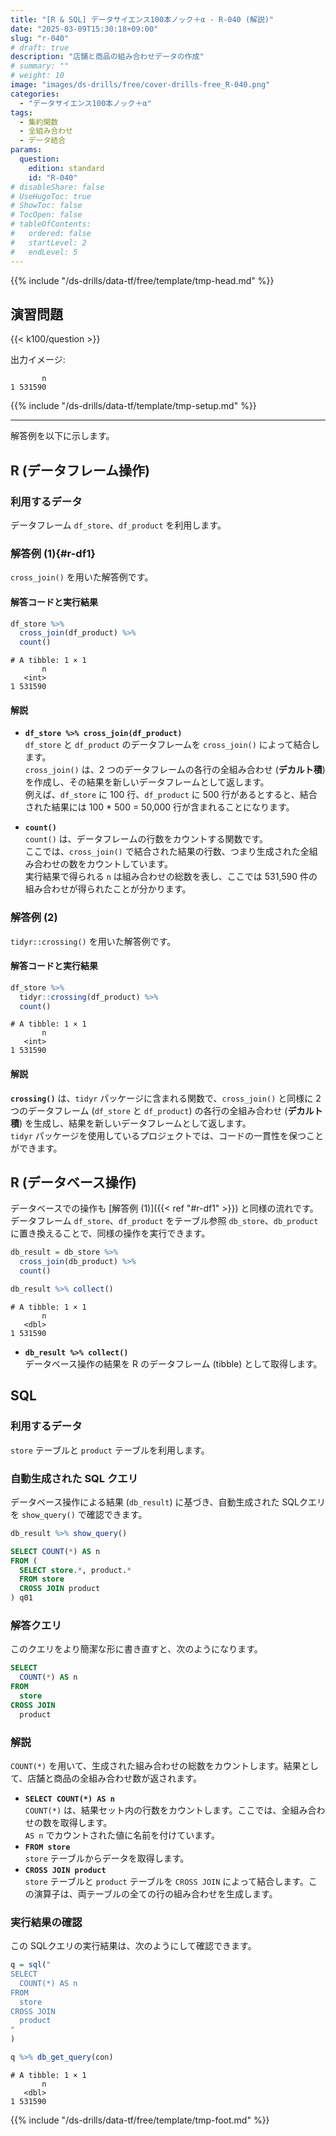 ```yaml
---
title: "[R & SQL] データサイエンス100本ノック＋α - R-040 (解説)"
date: "2025-03-09T15:30:18+09:00"
slug: "r-040"
# draft: true
description: "店舗と商品の組み合わせデータの作成"
# summary: ""
# weight: 10
image: "images/ds-drills/free/cover-drills-free_R-040.png"
categories: 
  - "データサイエンス100本ノック＋α"
tags: 
  - 集約関数
  - 全組み合わせ
  - データ結合
params:
  question: 
    edition: standard
    id: "R-040"
# disableShare: false
# UseHugoToc: true
# ShowToc: false
# TocOpen: false
# tableOfContents:
#   ordered: false
#   startLevel: 2
#   endLevel: 5
---
```


{{% include "/ds-drills/data-tf/free/template/tmp-head.md" %}}

## 演習問題

{{< k100/question >}}

出力イメージ:

```text
       n
1 531590
```

{{% include "/ds-drills/data-tf/template/tmp-setup.md" %}}

---

解答例を以下に示します。

## R (データフレーム操作)

### 利用するデータ

データフレーム `df_store`、`df_product` を利用します。

### 解答例 (1){#r-df1}

`cross_join()` を用いた解答例です。

#### 解答コードと実行結果

```r {name="R"}
df_store %>% 
  cross_join(df_product) %>% 
  count()
```

```text
# A tibble: 1 × 1
       n
   <int>
1 531590
```

#### 解説

- **`df_store %>% cross_join(df_product)`**  
  `df_store` と `df_product` のデータフレームを `cross_join()` によって結合します。  
  `cross_join()` は、2 つのデータフレームの各行の全組み合わせ (**デカルト積**) を作成し、その結果を新しいデータフレームとして返します。  
  例えば、`df_store` に 100 行、`df_product` に 500 行があるとすると、結合された結果には 100 * 500 = 50,000 行が含まれることになります。

- **`count()`**  
  `count()` は、データフレームの行数をカウントする関数です。  
  ここでは、`cross_join()` で結合された結果の行数、つまり生成された全組み合わせの数をカウントしています。  
  実行結果で得られる `n` は組み合わせの総数を表し、ここでは 531,590 件の組み合わせが得られたことが分かります。

### 解答例 (2)

`tidyr::crossing()` を用いた解答例です。

#### 解答コードと実行結果

```r {name="R"}
df_store %>% 
  tidyr::crossing(df_product) %>% 
  count()
```

```text
# A tibble: 1 × 1
       n
   <int>
1 531590
```

#### 解説

**`crossing()`** は、`tidyr` パッケージに含まれる関数で、`cross_join()` と同様に 2 つのデータフレーム (`df_store` と `df_product`) の各行の全組み合わせ (**デカルト積**) を生成し、結果を新しいデータフレームとして返します。  
`tidyr` パッケージを使用しているプロジェクトでは、コードの一貫性を保つことができます。  

## R (データベース操作)

データベースでの操作も [解答例 (1)]({{< ref "#r-df1" >}}) と同様の流れです。  
データフレーム `df_store`、`df_product` をテーブル参照 `db_store`、`db_product` に置き換えることで、同様の操作を実行できます。

```r {name="R"}
db_result = db_store %>% 
  cross_join(db_product) %>% 
  count()

db_result %>% collect()
```

```text
# A tibble: 1 × 1
       n
   <dbl>
1 531590
```

- **`db_result %>% collect()`**  
  データベース操作の結果を R のデータフレーム (tibble) として取得します。

## SQL

### 利用するデータ

`store` テーブルと `product` テーブルを利用します。

### 自動生成された SQL クエリ

データベース操作による結果 (`db_result`) に基づき、自動生成された SQLクエリを `show_query()` で確認できます。

```r {name="R"}
db_result %>% show_query()
```

```sql {name="SQL"}
SELECT COUNT(*) AS n
FROM (
  SELECT store.*, product.*
  FROM store
  CROSS JOIN product
) q01
```

### 解答クエリ

このクエリをより簡潔な形に書き直すと、次のようになります。

```sql {name="SQL"}
SELECT 
  COUNT(*) AS n
FROM 
  store 
CROSS JOIN 
  product
```

### 解説

`COUNT(*)` を用いて、生成された組み合わせの総数をカウントします。結果として、店舗と商品の全組み合わせ数が返されます。

- **`SELECT COUNT(*) AS n`**  
  `COUNT(*)` は、結果セット内の行数をカウントします。ここでは、全組み合わせの数を取得します。  
  `AS n` でカウントされた値に名前を付けています。
- **`FROM store`**  
  `store` テーブルからデータを取得します。
- **`CROSS JOIN product`**  
  `store` テーブルと `product` テーブルを `CROSS JOIN` によって結合します。この演算子は、両テーブルの全ての行の組み合わせを生成します。

### 実行結果の確認

この SQLクエリの実行結果は、次のようにして確認できます。

```r {name="R"}
q = sql("
SELECT 
  COUNT(*) AS n
FROM 
  store 
CROSS JOIN 
  product
"
)

q %>% db_get_query(con)
```

```text
# A tibble: 1 × 1
       n
   <dbl>
1 531590
```

{{% include "/ds-drills/data-tf/free/template/tmp-foot.md" %}}
